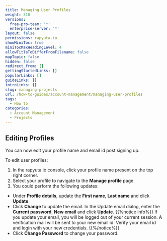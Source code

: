 ```yaml
---
title: Managing User Profiles
weight: 310
versions:
  free-pro-team: '*'
  enterprise-server: '*'
layout: false
permissions: rapyuta.io
showMiniToc: true
miniTocMaxHeadingLevel: 4
allowTitleToDifferFromFilename: false
mapTopic: false
hidden: false
redirect_from: []
gettingStartedLinks: []
popularLinks: []
guideLinks: []
introLinks: {}
slug: managing-projects
url: /how-to-guides/account-management/managing-user-profiles
tags:
  - How to
categories:
  - Account Management
  - Projects
---
```


## Editing Profiles

You can now edit your profile name and email id post signing up.

To edit user profiles:

1. In the rapyuta.io console, click your profile name present on the top right corner. 
2. Select your profile to navigate to the **Manage profile** page.
3. You could perform the following updates:
  * Under **Profile details**, update the **First name**, **Last name** and click **Update**.
  * Click **Change** to update the email. In the Update email dialog, enter the **Current password**, **New email** and click **Update**.
  {{%notice info%}}
  If you update your email, you will be logged out of your current session. A verification mail will be sent to your new email id. Verify your email id and login with your new credentials. 
  {{%/notice%}}
  * Click **Change Password** to change your password.


